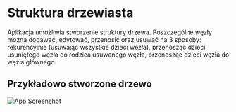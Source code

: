 
# Struktura drzewiasta

Aplikacja umożliwia stworzenie struktury drzewa. Poszczególne węzły można dodawać, edytować, przenosić oraz usuwać na 3 sposoby: rekurencyjnie (usuwając wszystkie dzieci węzła), przenosząc dzieci usuniętego węzła do rodzica usuwanego węzła, przenosząc dzieci węzła do węzła głównego.



## Przykładowo stworzone drzewo

![App Screenshot](https://zapodaj.net/images/f30bed5ce2841.png)

